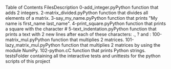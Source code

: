 Table of Contents
FilesDescription
0-add_integer.pyPython function that adds 2 integers.
2-matrix_divided.pyPython function that divides all elements of a matrix.
3-say_my_name.pyPython function that prints "My name is first_name last_name".
4-print_square.pyPython function that prints a square with the character #
5-text_indentation.pyPython function that prints a text with 2 new lines after each of these characters: ., ? and :
100-matrix_mul.pyPython function that multiplies 2 matrices.
101-lazy_matrix_mul.pyPython function that multiplies 2 matrices by using the module NumPy.
102-python.cC function that prints Python strings.
testsFolder containing all the interactive tests and unittests for the python scripts of this project
